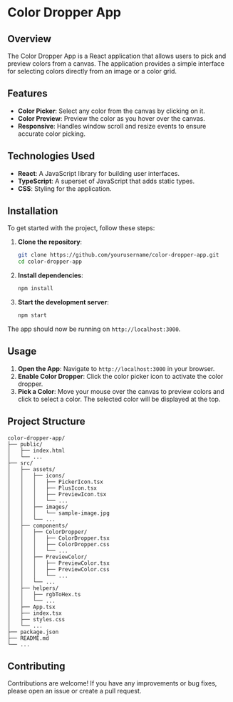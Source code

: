 # Color Dropper App

## Overview

The Color Dropper App is a React application that allows users to pick and preview colors from a canvas. The application provides a simple interface for selecting colors directly from an image or a color grid.

## Features

- **Color Picker**: Select any color from the canvas by clicking on it.
- **Color Preview**: Preview the color as you hover over the canvas.
- **Responsive**: Handles window scroll and resize events to ensure accurate color picking.

## Technologies Used

- **React**: A JavaScript library for building user interfaces.
- **TypeScript**: A superset of JavaScript that adds static types.
- **CSS**: Styling for the application.

## Installation

To get started with the project, follow these steps:

1. **Clone the repository**:
    ```bash
    git clone https://github.com/yourusername/color-dropper-app.git
    cd color-dropper-app
    ```

2. **Install dependencies**:
    ```bash
    npm install
    ```

3. **Start the development server**:
    ```bash
    npm start
    ```

The app should now be running on `http://localhost:3000`.

## Usage

1. **Open the App**: Navigate to `http://localhost:3000` in your browser.
2. **Enable Color Dropper**: Click the color picker icon to activate the color dropper.
3. **Pick a Color**: Move your mouse over the canvas to preview colors and click to select a color. The selected color will be displayed at the top.

## Project Structure

```
color-dropper-app/
├── public/
│   ├── index.html
│   └── ...
├── src/
│   ├── assets/
│   │   ├── icons/
│   │   │   ├── PickerIcon.tsx
│   │   │   ├── PlusIcon.tsx
│   │   │   ├── PreviewIcon.tsx
│   │   │   └── ...
│   │   ├── images/
│   │   │   └── sample-image.jpg
│   │   └── ...
│   ├── components/
│   │   ├── ColorDropper/
│   │   │   ├── ColorDropper.tsx
│   │   │   ├── ColorDropper.css
│   │   │   └── ...
│   │   ├── PreviewColor/
│   │   │   ├── PreviewColor.tsx
│   │   │   ├── PreviewColor.css
│   │   │   └── ...
│   │   └── ...
│   ├── helpers/
│   │   ├── rgbToHex.ts
│   │   └── ...
│   ├── App.tsx
│   ├── index.tsx
│   ├── styles.css
│   └── ...
├── package.json
├── README.md
└── ...
```

## Contributing

Contributions are welcome! If you have any improvements or bug fixes, please open an issue or create a pull request.
